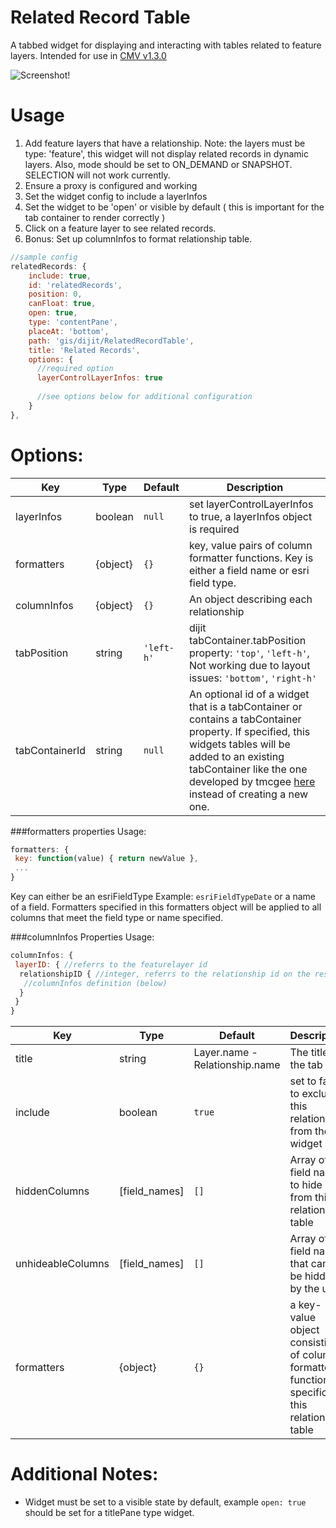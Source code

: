 Related Record Table
====================

A tabbed widget for displaying and interacting with tables related to feature layers.
Intended for use in [CMV v1.3.0](https://github.com/cmv/cmv-app/) 

![Screenshot!](https://github.com/roemhildtg/CMV_Widgets/blob/master/RelatedRecordTable_Widget/Widget.PNG)

Usage
======

1. Add feature layers that have a relationship. Note: the layers must be type: 'feature', this widget will not display related records in dynamic layers. Also, mode should be set to ON_DEMAND or SNAPSHOT. SELECTION will not work currently.
2. Ensure a proxy is configured and working
2. Set the widget config to include a layerInfos
3. Set the widget to be 'open' or visible by default ( this is important for the tab container to render correctly )
3. Click on a feature layer to see related records.
4. Bonus: Set up columnInfos to format relationship table.

```JavaScript
//sample config
relatedRecords: {
    include: true,
    id: 'relatedRecords',
    position: 0,
    canFloat: true,
    open: true,
    type: 'contentPane',
    placeAt: 'bottom',
    path: 'gis/dijit/RelatedRecordTable',
    title: 'Related Records',
    options: {
      //required option
      layerControlLayerInfos: true
      
      //see options below for additional configuration
    }
},
```
Options:
========

Key        |      Type      | Default |  Description
---|-----|-------|----
layerInfos | boolean | `null` | set layerControlLayerInfos to true, a layerInfos object is required
formatters | {object} | `{}` |  key, value pairs of column formatter functions. Key is either a field name or esri field type.
columnInfos | {object} | `{}` | An object describing each relationship
tabPosition | string |  `'left-h'` | dijit tabContainer.tabPosition property: `'top'`, `'left-h'`, Not working due to layout issues: `'bottom'`, `'right-h'` 
tabContainerId | string | `null` | An optional id of a widget that is a tabContainer or contains a tabContainer property. If specified, this widgets tables will be added to an existing tabContainer like the one developed by tmcgee [here](https://github.com/tmcgee/cmv-widgets/blob/master/widgets/AttributesTable/README.md) instead of creating a new one.

###formatters properties
Usage: 
```JavaScript
formatters: {
 key: function(value) { return newValue },
 ...
}
```
Key can either be an esriFieldType Example: `esriFieldTypeDate` or a name of a field. Formatters specified in this formatters object will be applied to all columns that meet the field type or name specified.

###columnInfos Properties
Usage:
```JavaScript
columnInfos: {
 layerID: { //referrs to the featurelayer id
  relationshipID { //integer, referrs to the relationship id on the rest services page
   //columnInfos definition (below)
  }
 }
}
```
Key | Type | Default | Description
---|---|---|---
title | string | Layer.name - Relationship.name |The title of the tab
include | boolean | `true` | set to false to exclude this relationship from the widget
hiddenColumns | [field_names] | `[]` | Array of field names to hide from this relationship table
unhideableColumns | [field_names] | `[]` | Array of field names that can't be hidden by the user
formatters | {object} | `{}` | a key-value object consisting of column formatter functions specific to this relationship table

Additional Notes:
============

- Widget must be set to a visible state by default, example `open: true` should be set for a titlePane type widget.
